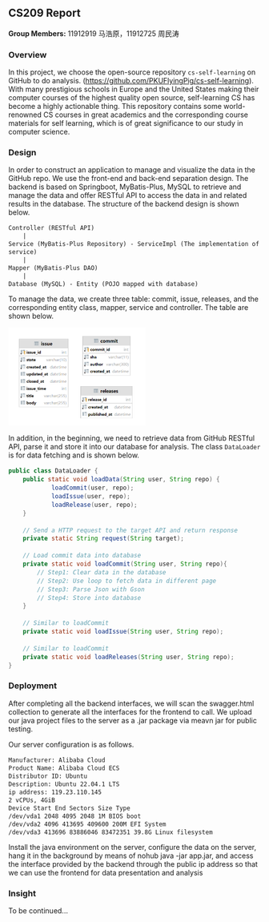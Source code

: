 ## CS209 Report

**Group Members:** 11912919 马浩原，11912725 周民涛

### Overview

In this project, we choose the open-source repository `cs-self-learning` on GitHub to do analysis. (https://github.com/PKUFlyingPig/cs-self-learning). With many prestigious schools in Europe and the United States making their computer courses of the highest quality open source, self-learning CS has become a highly actionable thing. This repository contains some world-renowned CS courses in great academics and the corresponding course materials for self learning, which is of great significance to our study in computer science.

### Design

In order to construct an application to manage and visualize the data in the GitHub repo. We use the front-end and back-end separation design. The backend is based on Springboot, MyBatis-Plus, MySQL to retrieve and manage the data and offer RESTful API to access the data in and related results in the database. The structure of the backend design is shown below.

```
Controller (RESTful API)	
    |
Service (MyBatis-Plus Repository) - ServiceImpl (The implementation of service)
	|
Mapper (MyBatis-Plus DAO) 
	|
Database (MySQL) - Entity (POJO mapped with database)
```

To manage the data, we create three table: commit, issue, releases, and the corresponding entity class, mapper, service and controller. The table are shown below.

<img decoding="async" src="https://github.com/Evens1sen/Github-Visualization/blob/main/cs209_table.png" style="zoom:50%;" />

In addition, in the beginning, we need to retrieve data from GitHub RESTful API, parse it and store it into our database for analysis. The class `DataLoader` is for data fetching and is shown below.

```java
public class DataLoader {
    public static void loadData(String user, String repo) {
            loadCommit(user, repo);
            loadIssue(user, repo);
            loadRelease(user, repo);
    }
    
    // Send a HTTP request to the target API and return response
    private static String request(String target);
    
    // Load commit data into database
    private static void loadCommit(String user, String repo){
        // Step1: Clear data in the database
        // Step2: Use loop to fetch data in different page
        // Step3: Parse Json with Gson
        // Step4: Store into database
    }
    
    // Similar to loadCommit
    private static void loadIssue(String user, String repo);
    
    // Similar to loadCommit
    private static void loadReleases(String user, String repo);
}
```

### Deployment

After completing all the backend interfaces, we will scan the swagger.html collection to generate all the interfaces for the frontend to call. We upload our java project files to the server as a .jar package via meavn jar for public testing.

Our server configuration is as follows.

```
Manufacturer: Alibaba Cloud
Product Name: Alibaba Cloud ECS
Distributor ID: Ubuntu
Description: Ubuntu 22.04.1 LTS
ip address: 119.23.110.145
2 vCPUs, 4GiB
Device Start End Sectors Size Type
/dev/vda1 2048 4095 2048 1M BIOS boot
/dev/vda2 4096 413695 409600 200M EFI System
/dev/vda3 413696 83886046 83472351 39.8G Linux filesystem
```

Install the java environment on the server, configure the data on the server, hang it in the background by means of nohub java -jar app.jar, and access the interface provided by the backend through the public ip address so that we can use the frontend for data presentation and analysis

### Insight

To be continued...
